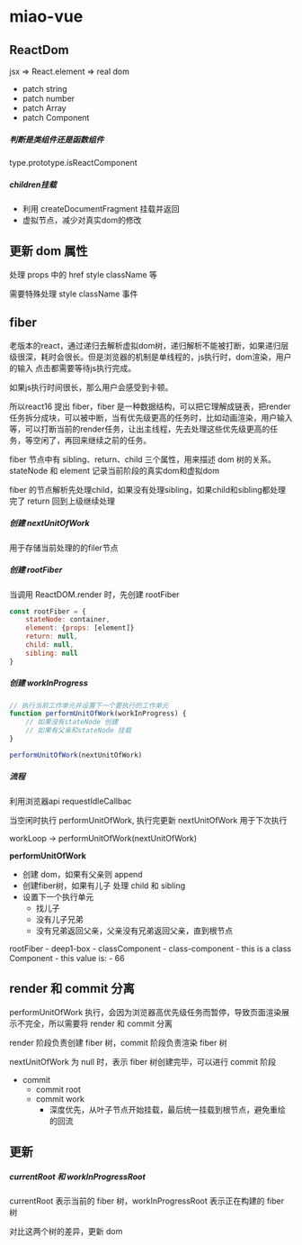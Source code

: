 # miao-vue

## ReactDom

jsx => React.element => real dom

* patch string
* patch number
* patch Array
* patch Component

##### 判断是类组件还是函数组件

type.prototype.isReactComponent

##### children挂载

* 利用 createDocumentFragment 挂载并返回
* 虚拟节点，减少对真实dom的修改

## 更新 dom 属性

处理 props 中的 href style className 等

需要特殊处理 style className 事件

## fiber

老版本的react，通过递归去解析虚拟dom树，递归解析不能被打断，如果递归层级很深，耗时会很长。但是浏览器的机制是单线程的，js执行时，dom渲染，用户的输入 点击都需要等待js执行完成。

如果js执行时间很长，那么用户会感受到卡顿。

所以react16 提出 fiber，fiber 是一种数据结构，可以把它理解成链表，把render任务拆分成块，可以被中断，当有优先级更高的任务时，比如动画渲染，用户输入等，可以打断当前的render任务，让出主线程，先去处理这些优先级更高的任务，等空闲了，再回来继续之前的任务。

fiber 节点中有 sibling、return、child 三个属性，用来描述 dom 树的关系。stateNode 和 element 记录当前阶段的真实dom和虚拟dom

fiber 的节点解析先处理child，如果没有处理sibling，如果child和sibling都处理完了 return 回到上级继续处理


##### 创建 nextUnitOfWork

用于存储当前处理的的filer节点

##### 创建 rootFiber

当调用 ReactDOM.render 时，先创建 rootFiber

```js
const rootFiber = {
    stateNode: container,
    element: {props: [element]}
    return: null,
    child: null,
    sibling: null
} 
```

##### 创建 workInProgress

```js
// 执行当前工作单元并设置下一个要执行的工作单元
function performUnitOfWork(workInProgress) {
    // 如果没有stateNode 创建
    // 如果有父亲和stateNode 挂载
}

performUnitOfWork(nextUnitOfWork)
```

##### 流程

利用浏览器api  requestIdleCallbac

当空闲时执行 performUnitOfWork, 执行完更新 nextUnitOfWork 用于下次执行

workLoop -> performUnitOfWork(nextUnitOfWork)

**performUnitOfWork**

* 创建 dom，如果有父亲则 append
* 创建fiber树，如果有儿子 处理 child 和 sibling
* 设置下一个执行单元
    * 找儿子
    * 没有儿子兄弟
    * 没有兄弟返回父亲，父亲没有兄弟返回父亲，直到根节点

rootFiber 
    - deep1-box
        - classComponent
            - class-component
                - this is a class Component
                - this value is: 
                    - 66

## render 和  commit 分离

performUnitOfWork 执行，会因为浏览器高优先级任务而暂停，导致页面渲染展示不完全，所以需要将 render 和 commit 分离

render 阶段负责创建 fiber 树，commit 阶段负责渲染 fiber 树

nextUnitOfWork 为 null 时，表示 fiber 树创建完毕，可以进行 commit 阶段

- commit
    - commit root
    - commit work
        - 深度优先，从叶子节点开始挂载，最后统一挂载到根节点，避免重绘的回流

## 更新

##### currentRoot 和 workInProgressRoot

currentRoot 表示当前的 fiber 树，workInProgressRoot 表示正在构建的 fiber 树

对比这两个树的差异，更新 dom





